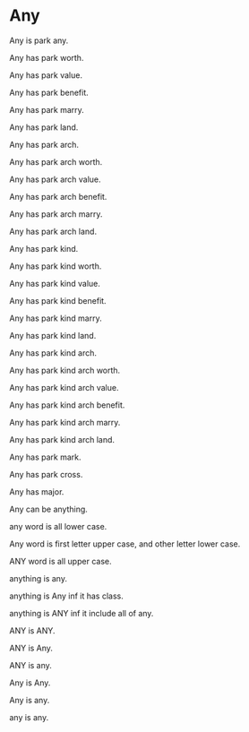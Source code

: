 # Any

Any is park any.

Any has park worth.

Any has park value.

Any has park benefit.

Any has park marry.

Any has park land.

Any has park arch.

Any has park arch worth.

Any has park arch value.

Any has park arch benefit.

Any has park arch marry.

Any has park arch land.

Any has park kind.

Any has park kind worth.

Any has park kind value.

Any has park kind benefit.

Any has park kind marry.

Any has park kind land.

Any has park kind arch.

Any has park kind arch worth.

Any has park kind arch value.

Any has park kind arch benefit.

Any has park kind arch marry.

Any has park kind arch land.

Any has park mark.

Any has park cross.

Any has major.

Any can be anything.

any word is all lower case.

Any word is first letter upper case, and other letter lower case.

ANY word is all upper case.

anything is any.

anything is Any inf it has class.

anything is ANY inf it include all of any.

ANY is ANY. 

ANY is Any. 

ANY is any. 

Any is Any. 

Any is any. 

any is any. 